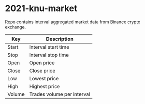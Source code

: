 # 2021-knu-market

Repo contains interval aggregated market data from Binance crypto exchange.


| Key | Description |
| --- | --- |
| Start | Interval start time |
| Stop | Interval stop time |
| Open | Open price |
| Close | Close price |
| Low | Lowest price |
| High | Highest price |
| Volume | Trades volume per interval |